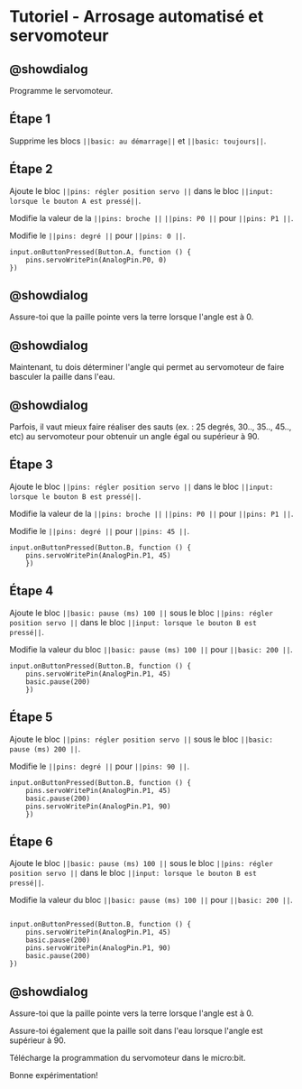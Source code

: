 # Tutoriel - Arrosage automatisé et servomoteur

## @showdialog

Programme le servomoteur.

## Étape 1

Supprime les blocs ``||basic: au démarrage||`` et ``||basic: toujours||``.

## Étape 2

Ajoute le bloc ``||pins: régler position servo ||`` dans le bloc ``||input: lorsque le bouton A est pressé||``.

Modifie la valeur de la ``||pins: broche ||`` ``||pins: P0 ||`` pour ``||pins: P1 ||``.

Modifie le ``||pins: degré ||`` pour ``||pins: 0 ||``.

```blocks
input.onButtonPressed(Button.A, function () {
    pins.servoWritePin(AnalogPin.P0, 0)
})

```

## @showdialog

Assure-toi que la paille pointe vers la terre lorsque l'angle est à 0.

## @showdialog

Maintenant, tu dois déterminer l'angle qui permet au servomoteur de faire basculer la paille dans l'eau.

## @showdialog

Parfois, il vaut mieux faire réaliser des sauts (ex. : 25 degrés, 30.., 35.., 45.., etc) au servomoteur pour obtenuir un angle égal ou supérieur à 90.

## Étape 3

Ajoute le bloc ``||pins: régler position servo ||`` dans le bloc ``||input: lorsque le bouton B est pressé||``.

Modifie la valeur de la ``||pins: broche ||`` ``||pins: P0 ||`` pour ``||pins: P1 ||``.

Modifie le ``||pins: degré ||`` pour ``||pins: 45 ||``.

```blocks
input.onButtonPressed(Button.B, function () {
    pins.servoWritePin(AnalogPin.P1, 45)
    })

```

## Étape 4

Ajoute le bloc ``||basic: pause (ms) 100 ||`` sous le bloc ``||pins: régler position servo ||`` dans le bloc ``||input: lorsque le bouton B est pressé||``.

Modifie la valeur du bloc ``||basic: pause (ms) 100 ||`` pour ``||basic: 200 ||``.

```blocks
input.onButtonPressed(Button.B, function () {
    pins.servoWritePin(AnalogPin.P1, 45)
    basic.pause(200)
    })
```

## Étape 5

Ajoute le bloc ``||pins: régler position servo ||`` sous le bloc ``||basic: pause (ms) 200 ||``.

Modifie le ``||pins: degré ||`` pour ``||pins: 90 ||``.

```blocks
input.onButtonPressed(Button.B, function () {
    pins.servoWritePin(AnalogPin.P1, 45)
    basic.pause(200)
    pins.servoWritePin(AnalogPin.P1, 90)
    })
```
## Étape 6

Ajoute le bloc ``||basic: pause (ms) 100 ||`` sous le bloc ``||pins: régler position servo ||`` dans le bloc ``||input: lorsque le bouton B est pressé||``.

Modifie la valeur du bloc ``||basic: pause (ms) 100 ||`` pour ``||basic: 200 ||``.

```blocks

input.onButtonPressed(Button.B, function () {
    pins.servoWritePin(AnalogPin.P1, 45)
    basic.pause(200)
    pins.servoWritePin(AnalogPin.P1, 90)
    basic.pause(200)
})

```
## @showdialog

Assure-toi que la paille pointe vers la terre lorsque l'angle est à 0.

Assure-toi également que la paille soit dans l'eau lorsque l'angle est supérieur à 90.

Télécharge la programmation du servomoteur dans le micro:bit.

Bonne expérimentation!